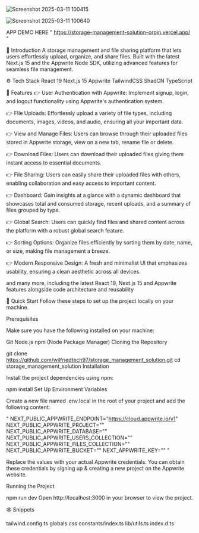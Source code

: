 ![Screenshot 2025-03-11 100415](https://github.com/user-attachments/assets/99b142a3-d684-43c2-a901-7dc1183dea30)

![Screenshot 2025-03-11 100640](https://github.com/user-attachments/assets/9838bd3c-5fca-45cb-bfe8-e6580fd0ee39)



APP DEMO HERE " https://storage-management-solution-orpin.vercel.app/ "


🤖 Introduction
A storage management and file sharing platform that lets users effortlessly upload, organize, and share files. Built with the latest Next.js 15 and the Appwrite Node SDK, utilizing advanced features for seamless file management.


⚙️ Tech Stack
React 19
Next.js 15
Appwrite
TailwindCSS
ShadCN
TypeScript


🔋 Features
👉 User Authentication with Appwrite: Implement signup, login, and logout functionality using Appwrite's authentication system.

👉 FIle Uploads: Effortlessly upload a variety of file types, including documents, images, videos, and audio, ensuring all your important data.

👉 View and Manage Files: Users can browse through their uploaded files stored in Appwrite storage, view on a new tab, rename file or delete.

👉 Download Files: Users can download their uploaded files giving them instant access to essential documents.

👉 File Sharing: Users can easily share their uploaded files with others, enabling collaboration and easy access to important content.

👉 Dashboard: Gain insights at a glance with a dynamic dashboard that showcases total and consumed storage, recent uploads, and a summary of files grouped by type.

👉 Global Search: Users can quickly find files and shared content across the platform with a robust global search feature.

👉 Sorting Options: Organize files efficiently by sorting them by date, name, or size, making file management a breeze.

👉 Modern Responsive Design: A fresh and minimalist UI that emphasizes usability, ensuring a clean aesthetic across all devices.

and many more, including the latest React 19, Next.js 15 and Appwrite features alongside code architecture and reusability


🤸 Quick Start
Follow these steps to set up the project locally on your machine.

   Prerequisites

Make sure you have the following installed on your machine:

Git
Node.js
npm (Node Package Manager)
Cloning the Repository

git clone https://github.com/wilfriedtech97/storage_management_solution.git
cd storage_management_solution
Installation

Install the project dependencies using npm:

npm install
Set Up Environment Variables

Create a new file named .env.local in the root of your project and add the following content:

"
NEXT_PUBLIC_APPWRITE_ENDPOINT="https://cloud.appwrite.io/v1"
NEXT_PUBLIC_APPWRITE_PROJECT=""
NEXT_PUBLIC_APPWRITE_DATABASE=""
NEXT_PUBLIC_APPWRITE_USERS_COLLECTION=""
NEXT_PUBLIC_APPWRITE_FILES_COLLECTION=""
NEXT_PUBLIC_APPWRITE_BUCKET=""
NEXT_APPWRITE_KEY=""
"


Replace the values with your actual Appwrite credentials. You can obtain these credentials by signing up & creating a new project on the Appwrite website.

Running the Project

npm run dev
Open http://localhost:3000 in your browser to view the project.

🕸️ Snippets

tailwind.config.ts
globals.css
constants/index.ts
lib/utils.ts
index.d.ts
